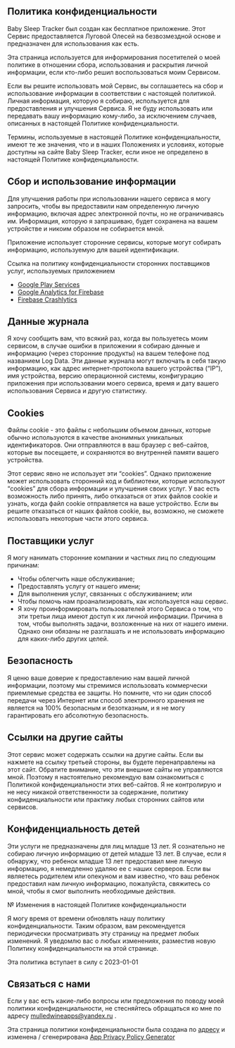 ## Политика конфиденциальности
Baby Sleep Tracker был создан как бесплатное приложение. Этот Сервис предоставляется Луговой Олесей на безвозмездной основе и предназначен для использования как есть.

Эта страница используется для информирования посетителей о моей политике в отношении сбора, использования и раскрытия личной информации, если кто-либо решил воспользоваться моим Сервисом.

Если вы решите использовать мой Сервис, вы соглашаетесь на сбор и использование информации в соответствии с настоящей политикой. Личная информация, которую я собираю, используется для предоставления и улучшения Сервиса. Я не буду использовать или передавать вашу информацию кому-либо, за исключением случаев, описанных в настоящей Политике конфиденциальности.

Термины, используемые в настоящей Политике конфиденциальности, имеют те же значения, что и в наших Положениях и условиях, которые доступны на сайте Baby Sleep Tracker, если иное не определено в настоящей Политике конфиденциальности.

## Сбор и использование информации

Для улучшения работы при использовании нашего сервиса я могу запросить, чтобы вы предоставили нам определенную личную информацию, включая адрес электронной почты, но не ограничиваясь им. Информация, которую я запрашиваю, будет сохранена на вашем устройстве и никоим образом не собирается мной.

Приложение использует сторонние сервисы, которые могут собирать информацию, используемую для вашей идентификации.

Ссылка на политику конфиденциальности сторонних поставщиков услуг, используемых приложением

*   [Google Play Services](https://www.google.com/policies/privacy/)
*   [Google Analytics for Firebase](https://firebase.google.com/policies/analytics)
*   [Firebase Crashlytics](https://firebase.google.com/support/privacy/)					   

## Данные журнала

Я хочу сообщить вам, что всякий раз, когда вы пользуетесь моим сервисом, в случае ошибки в приложении я собираю данные и информацию (через сторонние продукты) на вашем телефоне под названием Log Data. Эти данные журнала могут включать в себя такую информацию, как адрес интернет-протокола вашего устройства (“IP”), имя устройства, версию операционной системы, конфигурацию приложения при использовании моего сервиса, время и дату вашего использования Сервиса и другую статистику.

## Cookies

Файлы cookie - это файлы с небольшим объемом данных, которые обычно используются в качестве анонимных уникальных идентификаторов. Они отправляются в ваш браузер с веб-сайтов, которые вы посещаете, и сохраняются во внутренней памяти вашего устройства.

Этот сервис явно не использует эти “cookies”. Однако приложение может использовать сторонний код и библиотеки, которые используют “cookies” для сбора информации и улучшения своих услуг. У вас есть возможность либо принять, либо отказаться от этих файлов cookie и узнать, когда файл cookie отправляется на ваше устройство. Если вы решите отказаться от наших файлов cookie, вы, возможно, не сможете использовать некоторые части этого сервиса.

## Поставщики услуг

Я могу нанимать сторонние компании и частных лиц по следующим причинам:

*   Чтобы облегчить наше обслуживание;
*   Предоставлять услугу от нашего имени;
*   Для выполнения услуг, связанных с обслуживанием; или
*   Чтобы помочь нам проанализировать, как используется наш сервис.
*   Я хочу проинформировать пользователей этого Сервиса о том, что эти третьи лица имеют доступ к их личной информации. Причина в том, чтобы выполнять задачи, возложенные на них от нашего имени. Однако они обязаны не разглашать и не использовать информацию для каких-либо других целей.

## Безопасность

Я ценю ваше доверие к предоставлению нам вашей личной информации, поэтому мы стремимся использовать коммерчески приемлемые средства ее защиты. Но помните, что ни один способ передачи через Интернет или способ электронного хранения не является на 100% безопасным и безотказным, и я не могу гарантировать его абсолютную безопасность.

## Ссылки на другие сайты

Этот сервис может содержать ссылки на другие сайты. Если вы нажмете на ссылку третьей стороны, вы будете перенаправлены на этот сайт. Обратите внимание, что эти внешние сайты не управляются мной. Поэтому я настоятельно рекомендую вам ознакомиться с Политикой конфиденциальности этих веб-сайтов. Я не контролирую и не несу никакой ответственности за содержание, политику конфиденциальности или практику любых сторонних сайтов или сервисов.

## Конфиденциальность детей

Эти услуги не предназначены для лиц младше 13 лет. Я сознательно не собираю личную информацию от детей младше 13 лет. В случае, если я обнаружу, что ребенок младше 13 лет предоставил мне личную информацию, я немедленно удаляю ее с наших серверов. Если вы являетесь родителем или опекуном и вам известно, что ваш ребенок предоставил нам личную информацию, пожалуйста, свяжитесь со мной, чтобы я смог выполнить необходимые действия.

№ Изменения в настоящей Политике конфиденциальности

Я могу время от времени обновлять нашу политику конфиденциальности. Таким образом, вам рекомендуется периодически просматривать эту страницу на предмет любых изменений. Я уведомлю вас о любых изменениях, разместив новую Политику конфиденциальности на этой странице.

Эта политика вступает в силу с 2023-01-01

## Связаться с нами

Если у вас есть какие-либо вопросы или предложения по поводу моей политики конфиденциальности, не стесняйтесь обращаться ко мне по адресу mulledwineapps@yandex.ru .

Эта страница политики конфиденциальности была создана по [адресу](https://github.com/Th1ngshappen/share/blob/main/babysleeptracker_privacy.md) и изменена / сгенерирована [App Privacy Policy Generator](https://app-privacy-policy-generator.nisrulz.com/)
